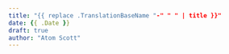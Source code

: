 ```yaml
---
title: "{{ replace .TranslationBaseName "-" " " | title }}"
date: {{ .Date }}
draft: true
author: "Atom Scott"
---
```



